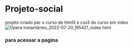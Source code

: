 # Projeto-social
projeto criado par o curso de html5 e css3 do curso em video
![Opera Instantâneo_2022-07-20_195421_index html](https://user-images.githubusercontent.com/106284034/180096486-48d30aa1-2ce3-44ff-835a-ec061a63b868.png)


 ### para acessar a pagina 
